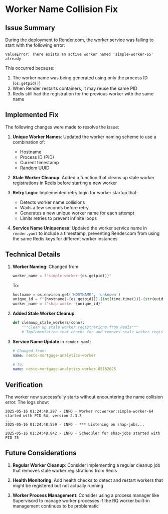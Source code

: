 # Worker Name Collision Fix

## Issue Summary

During the deployment to Render.com, the worker service was failing to start with the following error:

```
ValueError: There exists an active worker named 'simple-worker-65' already
```

This occurred because:
1. The worker name was being generated using only the process ID (`os.getpid()`)
2. When Render restarts containers, it may reuse the same PID
3. Redis still had the registration for the previous worker with the same name

## Implemented Fix

The following changes were made to resolve the issue:

1. **Unique Worker Names**: Updated the worker naming scheme to use a combination of:
   - Hostname
   - Process ID (PID)
   - Current timestamp
   - Random UUID

2. **Stale Worker Cleanup**: Added a function that cleans up stale worker registrations in Redis before starting a new worker

3. **Retry Logic**: Implemented retry logic for worker startup that:
   - Detects worker name collisions
   - Waits a few seconds before retry
   - Generates a new unique worker name for each attempt
   - Limits retries to prevent infinite loops

4. **Service Name Uniqueness**: Updated the worker service name in `render.yaml` to include a timestamp, preventing Render.com from using the same Redis keys for different worker instances

## Technical Details

1. **Worker Naming**: Changed from:
   ```python
   worker_name = f"simple-worker-{os.getpid()}"
   ```
   
   To:
   ```python
   hostname = os.environ.get('HOSTNAME', 'unknown')
   unique_id = f"{hostname}-{os.getpid()}-{int(time.time())}-{str(uuid.uuid4())[:8]}"
   worker_name = f"shap-worker-{unique_id}"
   ```

2. **Added Stale Worker Cleanup**:
   ```python
   def cleanup_stale_workers(conn):
       """Clean up stale worker registrations from Redis"""
       # Implementation that checks for and removes stale worker registrations
   ```

3. **Service Name Update** in `render.yaml`:
   ```yaml
   # Changed from:
   name: nesto-mortgage-analytics-worker
   
   # To:
   name: nesto-mortgage-analytics-worker-05162025
   ```

## Verification

The worker now successfully starts without encountering the name collision error. The logs show:

```
2025-05-16 01:24:48,287 - INFO - Worker rq:worker:simple-worker-64 started with PID 64, version 2.3.3
...
2025-05-16 01:24:48,559 - INFO - *** Listening on shap-jobs...
...
2025-05-16 01:24:48,842 - INFO - Scheduler for shap-jobs started with PID 75
```

## Future Considerations

1. **Regular Worker Cleanup**: Consider implementing a regular cleanup job that removes stale worker registrations from Redis

2. **Health Monitoring**: Add health checks to detect and restart workers that might be registered but not actually running

3. **Worker Process Management**: Consider using a process manager like Supervisord to manage worker processes if the RQ worker built-in management continues to be problematic
